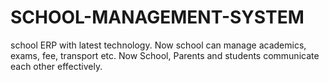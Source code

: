 # SCHOOL-MANAGEMENT-SYSTEM
school ERP with latest technology. Now school can manage academics, exams, fee, transport etc. Now School, Parents and students communicate each other effectively.
